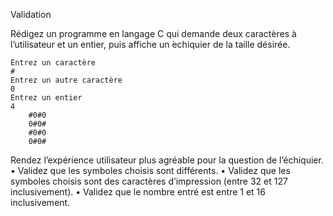 Validation

  Rédigez un programme en langage C qui demande deux caractères à l’utilisateur et un entier, puis affiche un  ́echiquier de la taille désirée.

    Entrez un caractère
    #
    Entrez un autre caractère 
    0
    Entrez un entier
    4
        #0#0 
        0#0# 
        #0#0 
        0#0#

  Rendez l’expérience utilisateur plus agréable pour la question de l’échiquier.
    • Validez que les symboles choisis sont différents.
    • Validez que les symboles choisis sont des caractères d’impression (entre 32 et 127 inclusivement).
    • Validez que le nombre entré est entre 1 et 16 inclusivement.
